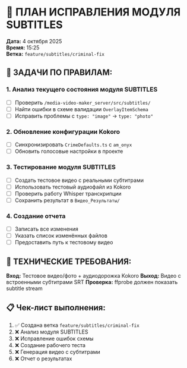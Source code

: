 # 📝 ПЛАН ИСПРАВЛЕНИЯ МОДУЛЯ SUBTITLES

**Дата:** 4 октября 2025  
**Время:** 15:25  
**Ветка:** `feature/subtitles/criminal-fix`

## 🎯 ЗАДАЧИ ПО ПРАВИЛАМ:

### 1. Анализ текущего состояния модуля SUBTITLES
- [ ] Проверить `/media-video-maker_server/src/subtitles/` 
- [ ] Найти ошибки в схеме валидации `OverlayItemSchema`
- [ ] Исправить проблемы с `type: "image"` → `type: "photo"`

### 2. Обновление конфигурации Kokoro
- [ ] Синхронизировать `CrimeDefaults.ts` с `am_onyx`
- [ ] Обновить голосовые настройки в проекте

### 3. Тестирование модуля SUBTITLES
- [ ] Создать тестовое видео с реальными субтитрами
- [ ] Использовать тестовый аудиофайл из Kokoro
- [ ] Проверить работу Whisper транскрипции
- [ ] Сохранить результат в `Видео_Результаты/`

### 4. Создание отчета
- [ ] Записать все изменения
- [ ] Указать список изменённых файлов  
- [ ] Предоставить путь к тестовому видео

## 🔧 ТЕХНИЧЕСКИЕ ТРЕБОВАНИЯ:

**Вход:** Тестовое видео/фото + аудиодорожка Kokoro
**Выход:** Видео с встроенными субтитрами SRT
**Проверка:** ffprobe должен показать subtitle stream

## 📋 Чек-лист выполнения:

1. ✅ Создана ветка `feature/subtitles/criminal-fix`
2. ❌ Анализ модуля SUBTITLES
3. ❌ Исправление ошибок схемы
4. ❌ Создание рабочего теста
5. ❌ Генерация видео с субтитрами
6. ❌ Отчет о результатах
